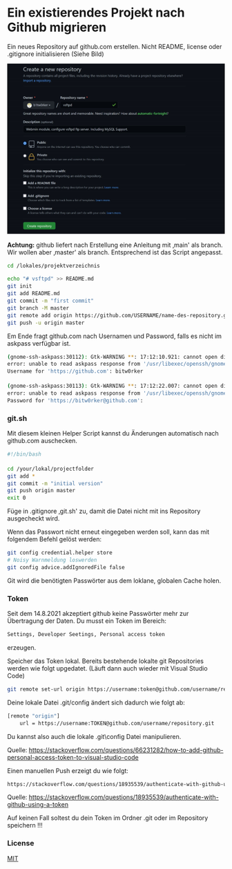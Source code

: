 # Ein existierendes Projekt nach Github migrieren

Ein neues Repository auf github.com erstellen. Nicht README, license
oder .gitignore initialisieren (Siehe Bild)

![Create an new Repo](.//media/image1.jpeg)


**Achtung:** github liefert nach Erstellung eine Anleitung mit ‚main'
als branch. Wir wollen aber ‚master' als branch. Entsprechend ist das
Script angepasst.

```bash
cd /lokales/projektverzeichnis
```

```bash
echo "# vsftpd" >> README.md
git init
git add README.md
git commit -m "first commit"
git branch -M master
git remote add origin https://github.com/USERNAME/name-des-repository.git
git push -u origin master
```



Em Ende fragt github.com nach Usernamen und Password, falls es nicht im
askpass verfügbar ist.

```bash
(gnome-ssh-askpass:30112): Gtk-WARNING **: 17:12:10.921: cannot open display:
error: unable to read askpass response from '/usr/libexec/openssh/gnome-ssh-askpass'
Username for 'https://github.com': bitw0rker

(gnome-ssh-askpass:30113): Gtk-WARNING **: 17:12:22.007: cannot open display:
error: unable to read askpass response from '/usr/libexec/openssh/gnome-ssh-askpass'
Password for 'https://bitw0rker@github.com':
```


### git.sh
Mit diesem kleinen Helper Script kannst du Änderungen automatisch nach github.com auschecken.

```bash
#!/bin/bash

cd /your/lokal/projectfolder
git add *
git commit -m "initial version"
git push origin master
exit 0
```

Füge in .gitignore ‚git.sh' zu, damit die Datei nicht mit ins Repository
ausgecheckt wird.


Wenn das Passwort nicht erneut eingegeben werden soll, kann das mit
folgendem Befehl gelöst werden:


```bash
git config credential.helper store
# Noisy Warnmeldung loswerden
git config advice.addIgnoredFile false
```


Git wird die benötigten Passwörter aus dem loklane, globalen Cache
holen.

### Token 

Seit dem 14.8.2021 akzeptiert github keine Passwörter mehr zur Übertragung der Daten. Du musst ein Token im Bereich:

```bash
Settings, Developer Seetings, Personal access token
```
erzeugen.

Speicher das Token lokal.
Bereits bestehende lokalte git Repositories werden wie folgt upgedatet. (Läuft dann auch wieder mit Visual Studio Code)

```bash
git remote set-url origin https://username:token@github.com/username/repository.git
```
Deine lokale Datei .git/config ändert sich dadurch wie folgt ab:

```bash
[remote "origin"]
	url = https://username:TOKEN@github.com/username/repository.git
```

Du kannst also auch die lokale .git\config Datei manipulieren.

Quelle: https://stackoverflow.com/questions/66231282/how-to-add-github-personal-access-token-to-visual-studio-code

Einen manuellen Push erzeigt du wie folgt:

```bash
https://stackoverflow.com/questions/18935539/authenticate-with-github-using-a-token
```
Quelle: https://stackoverflow.com/questions/18935539/authenticate-with-github-using-a-token

Auf keinen Fall soltest du dein Token im Ordner .git oder im Repository speichern !!!

### License
[MIT](https://choosealicense.com/licenses/mit/)

